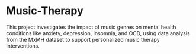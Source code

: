 # Music-Therapy
This project investigates the impact of music genres on mental health conditions like anxiety, depression, insomnia, and OCD, using data analysis from the MxMH dataset to support personalized music therapy interventions.
